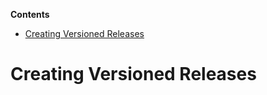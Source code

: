 <!-- START doctoc generated TOC please keep comment here to allow auto update -->
<!-- DON'T EDIT THIS SECTION, INSTEAD RE-RUN doctoc TO UPDATE -->
**Contents**

- [Creating Versioned Releases](#creating-versioned-releases)

<!-- END doctoc generated TOC please keep comment here to allow auto update -->

# Creating Versioned Releases
